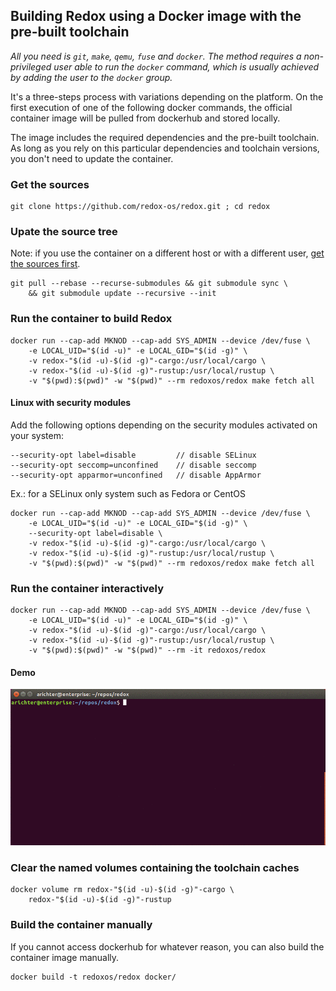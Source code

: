 ## Building Redox using a Docker image with the pre-built toolchain

*All you need is `git`, `make`, `qemu`, `fuse` and `docker`. The method requires
a non-privileged user able to run the `docker` command, which is usually achieved
by adding the user to the `docker` group.*

It's a three-steps process with variations depending on the platform.
On the first execution of one of the following docker commands, the
official container image will be pulled from dockerhub and stored
locally.

The image includes the required dependencies and the pre-built
toolchain. As long as you rely on this particular dependencies and
toolchain versions, you don't need to update the container.

### <a name='get_the_sources'></a>Get the sources
```
git clone https://github.com/redox-os/redox.git ; cd redox
```

### Upate the source tree
Note: if you use the container on a different host or
with a different user, [get the sources first](#get_the_sources).
```shell
git pull --rebase --recurse-submodules && git submodule sync \
    && git submodule update --recursive --init
```

### Run the container to build Redox
```shell
docker run --cap-add MKNOD --cap-add SYS_ADMIN --device /dev/fuse \
    -e LOCAL_UID="$(id -u)" -e LOCAL_GID="$(id -g)" \
    -v redox-"$(id -u)-$(id -g)"-cargo:/usr/local/cargo \
    -v redox-"$(id -u)-$(id -g)"-rustup:/usr/local/rustup \
    -v "$(pwd):$(pwd)" -w "$(pwd)" --rm redoxos/redox make fetch all
```
#### Linux with security modules
Add the following options depending on the security modules activated on your system:
```shell
--security-opt label=disable         // disable SELinux
--security-opt seccomp=unconfined    // disable seccomp
--security-opt apparmor=unconfined   // disable AppArmor
```
Ex.: for a SELinux only system such as Fedora or CentOS
```shell
docker run --cap-add MKNOD --cap-add SYS_ADMIN --device /dev/fuse \
    -e LOCAL_UID="$(id -u)" -e LOCAL_GID="$(id -g)" \
    --security-opt label=disable \
    -v redox-"$(id -u)-$(id -g)"-cargo:/usr/local/cargo \
    -v redox-"$(id -u)-$(id -g)"-rustup:/usr/local/rustup \
    -v "$(pwd):$(pwd)" -w "$(pwd)" --rm redoxos/redox make fetch all
```
### Run the container interactively
```shell
docker run --cap-add MKNOD --cap-add SYS_ADMIN --device /dev/fuse \
    -e LOCAL_UID="$(id -u)" -e LOCAL_GID="$(id -g)" \
    -v redox-"$(id -u)-$(id -g)"-cargo:/usr/local/cargo \
    -v redox-"$(id -u)-$(id -g)"-rustup:/usr/local/rustup \
    -v "$(pwd):$(pwd)" -w "$(pwd)" --rm -it redoxos/redox
```

#### Demo
![Image of Usage](interactive_demo.gif)

### Clear the named volumes containing the toolchain caches
```shell
docker volume rm redox-"$(id -u)-$(id -g)"-cargo \
    redox-"$(id -u)-$(id -g)"-rustup
```

### Build the container manually
If you cannot access dockerhub for whatever reason, you can also build
the container image manually.
```shell
docker build -t redoxos/redox docker/
```
